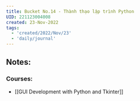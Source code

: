 ```yaml
---
title: Bucket No.14 - Thành thạo lập trình Python
UID: 221123004008
created: 23-Nov-2022
tags:
  - 'created/2022/Nov/23'
  - 'daily/journal'
---
```

## Notes:

### Courses:
- [[GUI Development with Python and Tkinter]]

